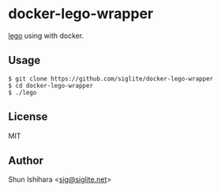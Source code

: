 # docker-lego-wrapper

[lego](https://github.com/go-acme/lego) using with docker.

## Usage

```console
$ git clone https://github.com/siglite/docker-lego-wrapper
$ cd docker-lego-wrapper
$ ./lego
```

## License

MIT

## Author

Shun Ishihara <<sig@siglite.net>>

